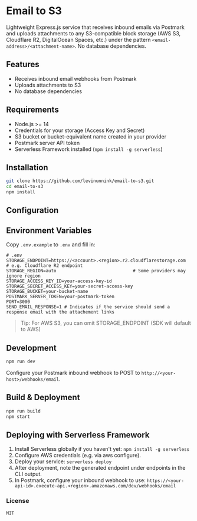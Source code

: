 # Email to S3

Lightweight Express.js service that receives inbound emails via Postmark and uploads attachments to any S3-compatible block storage (AWS S3, Cloudflare R2, DigitalOcean Spaces, etc.) under the pattern `<email-address>/<attachment-name>`. No database dependencies.

## Features

- Receives inbound email webhooks from Postmark
- Uploads attachments to S3
- No database dependencies

## Requirements

- Node.js >= 14
- Credentials for your storage (Access Key and Secret)
- S3 bucket or bucket-equivalent name created in your provider
- Postmark server API token
- Serverless Framework installed (`npm install -g serverless`)

## Installation

```bash
git clone https://github.com/levinunnink/email-to-s3.git
cd email-to-s3
npm install
```

## Configuration

## Environment Variables

Copy `.env.example` to `.env` and fill in:

```dotenv
# .env
STORAGE_ENDPOINT=https://<account>.<region>.r2.cloudflarestorage.com  # e.g. Cloudflare R2 endpoint
STORAGE_REGION=auto                             # Some providers may ignore region
STORAGE_ACCESS_KEY_ID=your-access-key-id
STORAGE_SECRET_ACCESS_KEY=your-secret-access-key
STORAGE_BUCKET=your-bucket-name
POSTMARK_SERVER_TOKEN=your-postmark-token
PORT=3000  
SEND_EMAIL_RESPONSE=1 # Indicates if the service should send a response email with the attachement links
```

> Tip: For AWS S3, you can omit STORAGE_ENDPOINT (SDK will default to AWS)

## Development

```bash
npm run dev
```

Configure your Postmark inbound webhook to POST to `http://<your-host>/webhooks/email`.

## Build & Deployment

```bash
npm run build
npm start
```

## Deploying with Serverless Framework

1. Install Serverless globally if you haven't yet: ```npm install -g serverless```
2. Configure AWS credentials (e.g. via aws configure).
3. Deploy your service: ```serverless deploy```
4. After deployment, note the generated endpoint under endpoints in the CLI output.
5. In Postmark, configure your inbound webhook to use: ```https://<your-api-id>.execute-api.<region>.amazonaws.com/dev/webhooks/email```

### License

```MIT```
